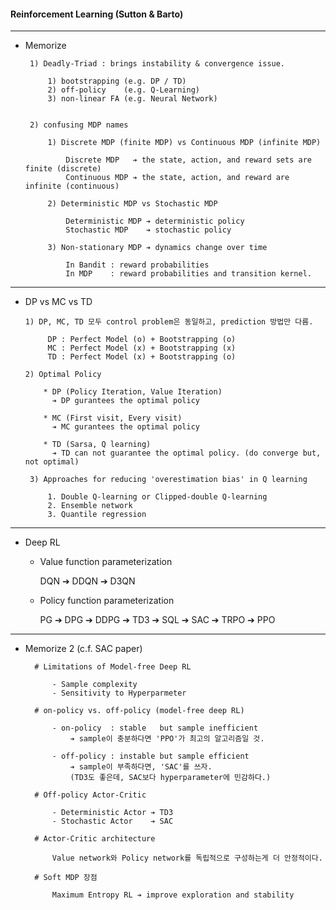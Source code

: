 #### Reinforcement Learning (Sutton & Barto)


---

- Memorize 
     
   
       1) Deadly-Triad : brings instability & convergence issue.
       
           1) bootstrapping (e.g. DP / TD)
           2) off-policy    (e.g. Q-Learning) 
           3) non-linear FA (e.g. Neural Network)
   
   
       2) confusing MDP names
       
           1) Discrete MDP (finite MDP) vs Continuous MDP (infinite MDP)
           
               Discrete MDP   ➔ the state, action, and reward sets are finite (discrete)
               Continuous MDP ➔ the state, action, and reward are infinite (continuous)
           
           2) Deterministic MDP vs Stochastic MDP
               
               Deterministic MDP ➔ deterministic policy
               Stochastic MDP    ➔ stochastic policy

           3) Non-stationary MDP ➔ dynamics change over time               
  
               In Bandit : reward probabilities
               In MDP    : reward probabilities and transition kernel.

---


- DP vs MC vs TD
  

      1) DP, MC, TD 모두 control problem은 동일하고, prediction 방법만 다름. 
      
           DP : Perfect Model (o) + Bootstrapping (o)
           MC : Perfect Model (x) + Bootstrapping (x)
           TD : Perfect Model (x) + Bootstrapping (o)
   
      2) Optimal Policy

          * DP (Policy Iteration, Value Iteration)
            ➔ DP gurantees the optimal policy

          * MC (First visit, Every visit)
            ➔ MC gurantees the optimal policy

          * TD (Sarsa, Q learning)
            ➔ TD can not guarantee the optimal policy. (do converge but, not optimal)
           
       3) Approaches for reducing 'overestimation bias' in Q learning
   
           1. Double Q-learning or Clipped-double Q-learning
           2. Ensemble network
           3. Quantile regression

---

- Deep RL


    * Value function parameterization

        DQN ➔ DDQN ➔ D3QN 

    * Policy function parameterization
    
        PG ➔ DPG ➔ DDPG ➔ TD3
           ➔ SQL ➔ SAC 
           ➔ TRPO ➔ PPO 


---

- Memorize 2 (c.f. SAC paper)


        # Limitations of Model-free Deep RL

            - Sample complexity
            - Sensitivity to Hyperparmeter

        # on-policy vs. off-policy (model-free deep RL)

            - on-policy  : stable   but sample inefficient
                ➔ sample이 충분하다면 'PPO'가 최고의 알고리즘일 것.
    
            - off-policy : instable but sample efficient
                ➔ sample이 부족하다면, 'SAC'를 쓰자.
                (TD3도 좋은데, SAC보다 hyperparameter에 민감하다.)

        # Off-policy Actor-Critic

            - Deterministic Actor ➔ TD3
            - Stochastic Actor    ➔ SAC

        # Actor-Critic architecture

            Value network와 Policy network를 독립적으로 구성하는게 더 안정적이다. 

        # Soft MDP 장점

            Maximum Entropy RL ➔ improve exploration and stability 

    





        

        

